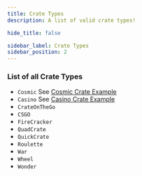 ```yaml
---
title: Crate Types
description: A list of valid crate types!

hide_title: false

sidebar_label: Crate Types
sidebar_position: 2
---
```

### List of all Crate Types
- `Cosmic` See [Cosmic Crate Example](../guides/crates/examples/types/cosmiccrate.md)
- `Casino` See [Casino Crate Example](../guides/crates/examples/types/casinocrate.md)
- `CrateOnTheGo`
- `CSGO`
- `FireCracker`
- `QuadCrate`
- `QuickCrate`
- `Roulette`
- `War`
- `Wheel`
- `Wonder`